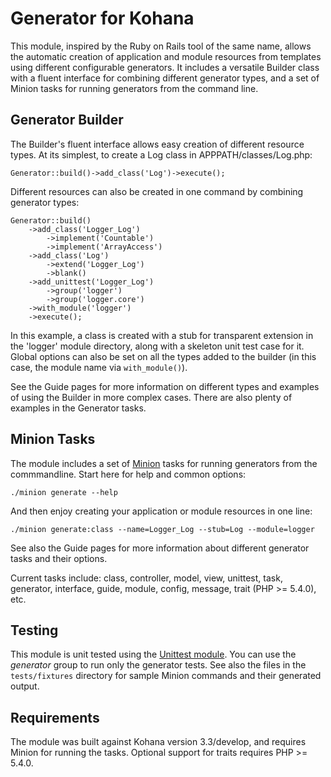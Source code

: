 Generator for Kohana
====================

This module, inspired by the Ruby on Rails tool of the same name, allows the automatic creation of application and module resources from templates using different configurable generators.  It includes a versatile Builder class with a fluent interface for combining different generator types, and a set of Minion tasks for running generators from the command line.

## Generator Builder

The Builder's fluent interface allows easy creation of different resource types. At its simplest, to create a Log class in APPPATH/classes/Log.php:

	Generator::build()->add_class('Log')->execute();

Different resources can also be created in one command by combining generator types:

	Generator::build()
		->add_class('Logger_Log')
			->implement('Countable')
			->implement('ArrayAccess')
		->add_class('Log')
			->extend('Logger_Log')
			->blank()
		->add_unittest('Logger_Log')
			->group('logger')
			->group('logger.core')
		->with_module('logger')
		->execute();

In this example, a class is created with a stub for transparent extension in the 'logger' module directory, along with a skeleton unit test case for it. Global options can also be set on all the types added to the builder (in this case, the module name via `with_module()`).

See the Guide pages for more information on different types and examples of using the Builder in more complex cases. There are also plenty of examples in the Generator tasks.

## Minion Tasks

The module includes a set of [Minion](http://github.com/kohana/minion) tasks for running generators from the commmandline. Start here for help and common options:

	./minion generate --help

And then enjoy creating your application or module resources in one line:

	./minion generate:class --name=Logger_Log --stub=Log --module=logger

See also the Guide pages for more information about different generator tasks and their options.

Current tasks include: class, controller, model, view, unittest, task, generator, interface, guide, module, config, message, trait (PHP >= 5.4.0), etc.

## Testing

This module is unit tested using the [Unittest module](http://github.com/kohana/unittest). You can use the *generator* group to run only the generator tests. See also the files in the `tests/fixtures` directory for sample Minion commands and their generated output.

## Requirements

The module was built against Kohana version 3.3/develop, and requires Minion for running the tasks. Optional support for traits requires PHP >= 5.4.0.
